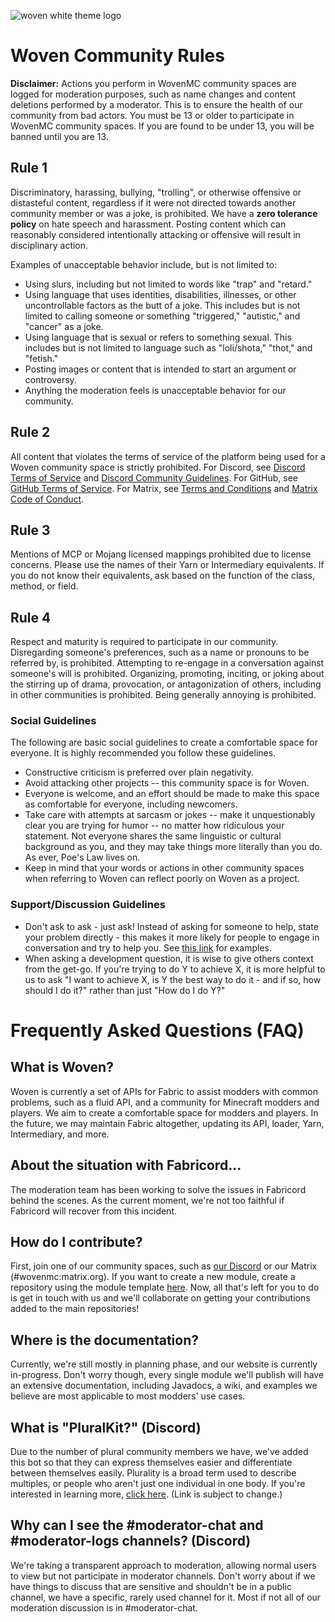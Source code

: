 ![woven white theme logo](https://cdn.discordapp.com/attachments/754729493347827734/754864779524309012/light-title.png)
# Woven Community Rules

**Disclaimer:** Actions you perform in WovenMC community spaces are logged for moderation purposes, such as name changes and content deletions performed by a moderator. This is to ensure the health of our community from bad actors.
You must be 13 or older to participate in WovenMC community spaces. If you are found to be under 13, you will be banned until you are 13.

## Rule 1  
Discriminatory, harassing, bullying, "trolling", or otherwise offensive or distasteful content, regardless if it were not directed towards another community member or was a joke, is prohibited. We have a **zero tolerance policy** on hate speech and harassment. Posting content which can reasonably considered intentionally attacking or offensive will result in disciplinary action.

Examples of unacceptable behavior include, but is not limited to:
- Using slurs, including but not limited to words like "trap" and "retard."
- Using language that uses identities, disabilities, illnesses, or other uncontrollable factors as the butt of a joke. This includes but is not limited to calling someone or something "triggered," "autistic," and "cancer" as a joke.
- Using language that is sexual or refers to something sexual. This includes but is not limited to language such as "loli/shota," "thot," and "fetish."
- Posting images or content that is intended to start an argument or controversy.
- Anything the moderation feels is unacceptable behavior for our community.

## Rule 2
All content that violates the terms of service of the platform being used for a Woven community space is strictly prohibited. For Discord, see [Discord Terms of Service](https://discord.com/terms) and [Discord Community Guidelines](https://discord.com/guidelines). For GitHub, see [GitHub Terms of Service](https://docs.github.com/en/github/site-policy/github-terms-of-service). For Matrix, see [Terms and Conditions](https://www.matrix.org/legal/terms-and-conditions) and [Matrix Code of Conduct](https://www.matrix.org/legal/code-of-conduct).

## Rule 3
Mentions of MCP or Mojang licensed mappings prohibited due to license concerns. Please use the names of their Yarn or Intermediary equivalents. If you do not know their equivalents, ask based on the function of the class, method, or field.

## Rule 4
Respect and maturity is required to participate in our community. Disregarding someone's preferences, such as a name or pronouns to be referred by, is prohibited. Attempting to re-engage in a conversation against someone's will is prohibited. Organizing, promoting, inciting, or joking about the stirring up of drama, provocation, or antagonization of others, including in other communities is prohibited. Being generally annoying is prohibited.

### Social Guidelines
The following are basic social guidelines to create a comfortable space for everyone. It is highly recommended you follow these guidelines.
- Constructive criticism is preferred over plain negativity.
- Avoid attacking other projects -- this community space is for Woven.
- Everyone is welcome, and an effort should be made to make this space as comfortable for everyone, including newcomers.
- Take care with attempts at sarcasm or jokes -- make it unquestionably clear you are trying for humor -- no matter how ridiculous your statement. Not everyone shares the same linguistic or cultural background as you, and they may take things more literally than you do. As ever, Poe's Law lives on.
- Keep in mind that your words or actions in other community spaces when referring to Woven can reflect poorly on Woven as a project. 

### Support/Discussion Guidelines
- Don't ask to ask - just ask! Instead of asking for someone to help, state your problem directly - this makes it more likely for people to engage in conversation and try to help you. See [this link](http://sol.gfxile.net/dontask.html) for examples.
- When asking a development question, it is wise to give others context from the get-go. If you're trying to do Y to achieve X, it is more helpful to us to ask "I want to achieve X, is Y the best way to do it - and if so, how should I do it?" rather than just "How do I do Y?"

# Frequently Asked Questions (FAQ)

## What is Woven?
Woven is currently a set of APIs for Fabric to assist modders with common problems, such as a fluid API, and a community for Minecraft modders and players. We aim to create a comfortable space for modders and players. In the future, we may maintain Fabric altogether, updating its API, loader, Yarn, Intermediary, and more.

## About the situation with Fabricord...
The moderation team has been working to solve the issues in Fabricord behind the scenes. As the current moment, we're not too faithful if Fabricord will recover from this incident. 

## How do I contribute? 
First, join one of our community spaces, such as [our Discord](https://discord.gg/DCSJWqd) or our Matrix (#wovenmc:matrix.org). If you want to create a new module, create a repository using the module template [here](https://github.com/WovenMC/woven-api-module-template). Now, all that's left for you to do is get in touch with us and we'll collaborate on getting your contributions added to the main repositories!

## Where is the documentation?
Currently, we're still mostly in planning phase, and our website is currently in-progress. Don't worry though, every single module we'll publish will have an extensive documentation, including Javadocs, a wiki, and examples we believe are most applicable to most modders' use cases.

## What is "PluralKit?" (Discord)
Due to the number of plural community members we have, we've added this bot so that they can express themselves easier and differentiate between themselves easily. Plurality is a broad term used to describe multiples, or people who aren't just one individual in one body. If you're interested in learning more, [click here](https://pluralityresource.org/). (Link is subject to change.)

## Why can I see the #moderator-chat and #moderator-logs channels? (Discord)
We're taking a transparent approach to moderation, allowing normal users to view but not participate in moderator channels. Don't worry about if we have things to discuss that are sensitive and shouldn't be in a public channel, we have a specific, rarely used channel for it. Most if not all of our moderation discussion is in #moderator-chat.
